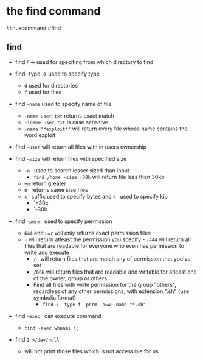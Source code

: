 # the find command

#linuxcommand 
#find 


## find
- find / -> used for specifing from which directory to find 
- find -type -> used to specify type
	- `d` used for directories
	- `f` used for files
- find `-name` used to specify name of file
	- `-name user.txt` returns exact match
	- `-iname user.txt` is case sensitive
	- `-name "*exploit*"` will return every file whose name contains the word exploit
- find `-user` will return all files with in users ownership

- find `-size` will return files with specified size 
	- `-n ` used to search lesser sized than input
		- `find /home -size -30k` will return file less than 30kb
	- `+n` return greater
	- `n ` returns same size files
	- `c ` suffix used to specify bytes and `k ` used to specify kib
		- `+30c
		- `-30k
- find `-perm ` used to specify permission
	- `644` and `u=r` will only returns exact permission files
	- `-` will return atleast the permission you specify
			- `-444` will return all files that are readable for everyone who even has permission to write and execute
		- `/ ` will return files that are match any of permission that you've set
		- `/666` will return files that are readable and writable for atleast one of the owner, group or others
		- Find all files with write permission for the group "others", regardless of any other permissions, with extension ".sh" (use symbolic format)
			- `find / -type f -perm -o=w -name "*.sh"`
- find `-exec ` can execute command
	- `find -exec whoami \;`
- find `2 >/dev/null `
	- will not print those files which is not accessible for us 